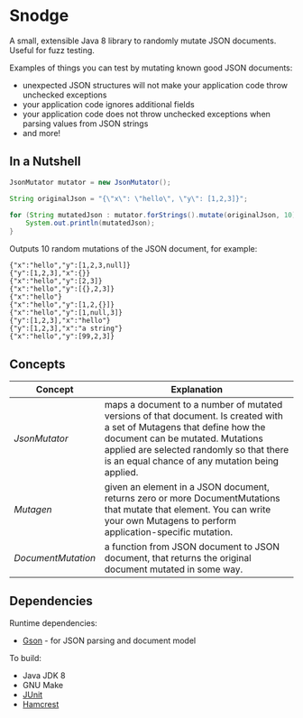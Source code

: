 Snodge
======

A small, extensible Java 8 library to randomly mutate JSON documents. Useful for fuzz testing.

Examples of things you can test by mutating known good JSON documents:

- unexpected JSON structures will not make your application code throw unchecked exceptions
- your application code ignores additional fields
- your application code does not throw unchecked exceptions when parsing values from JSON strings
- and more!


In a Nutshell
-------------

~~~~~~~~~~~~~~~~~~~~~~java
JsonMutator mutator = new JsonMutator();

String originalJson = "{\"x\": \"hello\", \"y\": [1,2,3]}";

for (String mutatedJson : mutator.forStrings().mutate(originalJson, 10)) {
    System.out.println(mutatedJson);
}
~~~~~~~~~~~~~~~~~~~~~~

Outputs 10 random mutations of the JSON document, for example:

~~~~~~~~~~~~~~~~~~~~~~
{"x":"hello","y":[1,2,3,null]}
{"y":[1,2,3],"x":{}}
{"x":"hello","y":[2,3]}
{"x":"hello","y":[{},2,3]}
{"x":"hello"}
{"x":"hello","y":[1,2,{}]}
{"x":"hello","y":[1,null,3]}
{"y":[1,2,3],"x":"hello"}
{"y":[1,2,3],"x":"a string"}
{"x":"hello","y":[99,2,3]}
~~~~~~~~~~~~~~~~~~~~~~


Concepts
--------

| **Concept**        | **Explanation** |
|--------------------|-----------------|
| *JsonMutator*      | maps a document to a number of mutated versions of that document. Is created with a set of Mutagens that define how the document can be mutated.  Mutations applied are selected randomly so that there is an equal chance of any mutation being applied. |
| *Mutagen*          | given an element in a JSON document, returns zero or more DocumentMutations that mutate that element.  You can write your own Mutagens to perform application-specific mutation. |
| *DocumentMutation* | a function from JSON document to JSON document, that returns the original document mutated in some way. |

Dependencies
------------

Runtime dependencies:

* [Gson](https://code.google.com/p/google-gson/) - for JSON parsing and document model

To build:

* Java JDK 8
* GNU Make
* [JUnit](http://junit.org)
* [Hamcrest](http://hamcrest.org)

